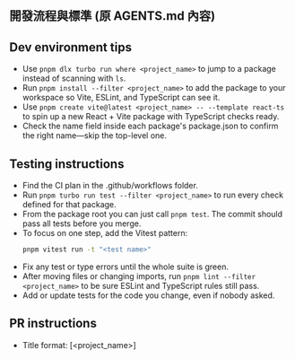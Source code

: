 ## 開發流程與標準 (原 AGENTS.md 內容)

## Dev environment tips
- Use `pnpm dlx turbo run where <project_name>` to jump to a package instead of scanning with `ls`.
- Run `pnpm install --filter <project_name>` to add the package to your workspace so Vite, ESLint, and TypeScript can see it.
- Use `pnpm create vite@latest <project_name> -- --template react-ts` to spin up a new React + Vite package with TypeScript checks ready.
- Check the name field inside each package's package.json to confirm the right name—skip the top-level one.

## Testing instructions
- Find the CI plan in the .github/workflows folder.
- Run `pnpm turbo run test --filter <project_name>` to run every check defined for that package.
- From the package root you can just call `pnpm test`. The commit should pass all tests before you merge.
- To focus on one step, add the Vitest pattern:
  ```bash
  pnpm vitest run -t "<test name>"
  ```
- Fix any test or type errors until the whole suite is green.
- After moving files or changing imports, run `pnpm lint --filter <project_name>` to be sure ESLint and TypeScript rules still pass.
- Add or update tests for the code you change, even if nobody asked.

## PR instructions
- Title format: [<project_name>] <Title>
- Always run `pnpm lint` and `pnpm test` before committing.

## 開發環境小撇步
- 使用 `pnpm dlx turbo run where <project_name>` 來跳轉到特定套件，而不是用 `ls` 慢慢找。
- 運行 `pnpm install --filter <project_name>` 來安裝套件，這樣 Vite、ESLint 和 TypeScript 才能正確識別它。
- 使用 `pnpm create vite@latest <project_name> -- --template react-ts` 快速建立一個新的 React + Vite + TypeScript 專案。
- 檢查每個套件 `package.json` 裡的 name 欄位來確認正確名稱，忽略最上層的那個。

### **跨平台指令注意事項 (Cross-platform Command Notes)**

- **問題**: 在 Windows 環境下，使用 `rm` 指令會失敗。
- **解法**: 在 Windows 環境下，請使用 `del` 指令來刪除檔案。在撰寫跨平台的指令時，需要特別注意不同作業系統的指令差異。

### 後端依賴與環境管理 (Backend Dependency & Environment)

為了確保後端開發環境在不同平台（macOS, Windows, Linux）之間的一致性與穩定性，我們總結了以下最佳實踐：

1.  **鎖定檔案的管理 (`uv.lock`)**
    *   **問題**: `python/uv.lock` 檔案會因為作業系統或 Python 版本的不同，而產生不相容的內容。例如，`torch` 套件在不同平台上有不同的編譯版本，強制提交 lock 檔案會導致其他開發者無法成功安裝依賴。
    *   **結論**: `python/uv.lock` **必須**被加入到專案根目錄的 `.gitignore` 檔案中。每位開發者都應該在自己的環境中生成一份本地的 lock 檔案，而不是共用同一份。

2.  **安裝特定任務的依賴**
    *   **問題**: 執行 `make test-be` 或 `make lint-be` 時，可能會出現 `ModuleNotFoundError` (例如 `pytest-mock` 找不到) 或其他依賴問題。
    *   **原因**: 這是因為 `pyproject.toml` 將 `test` 和 `dev` 的依賴分組管理，預設的 `uv sync` 不會安裝它們。
    *   **解法**: `Makefile` 中的指令已經更新，會自動處理這個問題。當您執行 `make test-be` 時，它會先執行 `uv sync --extra test` 來安裝測試所需的額外套件。同理，`make lint-be` 也會安裝 `dev` 依賴。

3.  **Makefile 的跨平台相容性**
    *   **問題**: `Makefile` 中的某些語法（例如註解或複雜的條件判斷）在 Windows 的 `make` 環境中可能會解析失敗。
    *   **結論**: 專案中的 `Makefile` 已經過簡化，移除了可能導致問題的複雜語法，以確保核心指令（如 `make test-be`, `make test-fe-project`）在主流作業系統上都能正常運作。

## 測試指南
- CI 計畫設定在 `.github/workflows` 資料夾裡。
- 運行 `pnpm turbo run test --filter <project_name>` 來執行該套件的所有檢查。
- 在套件的根目錄下，你也可以直接用 `pnpm test`。合併前請確保所有測試都通過。
- 如果只想跑單一測試，可以加上 Vitest 的 pattern：
  ```bash
  pnpm vitest run -t "<test name>"
  ```
- 修復所有測試或型別錯誤，直到整個測試套件都亮綠燈。
- 移動檔案或更改 imports 後，記得跑 `pnpm lint --filter <project_name>` 確保 ESLint 和 TypeScript 規則仍然通過。
- 即使沒人要求，也請為你修改的程式碼增加或更新測試。

### 前端測試實踐與常見問題 (Frontend Testing Practices & FAQ)

在本次開發週期中，我們總結了以下前端測試的最佳實踐與常見問題的解決方案：

1.  **如何執行特定子專案的測試？**
    *   **問題**: 專案根目錄的 `make test-fe` 指令只會測試 `archon-ui-main`。
    *   **解法**: 必須先進入目標專案的目錄，再執行測試指令。例如，要測試 `enduser-ui-fe`，正確的指令是：
        ```bash
        cd enduser-ui-fe && npm test
        ```

2.  **如何透過 `make` 指令加速測試？**
    *   **問題**: `make test-fe` 會執行所有前端測試，速度較慢。
    *   **解法**: 我們在 `Makefile` 中新增了兩個指令，讓您可以更精準地執行測試：
        *   **方法2：測試特定子專案**
            ```bash
            # 語法：make test-fe-project project=<project_name>
            make test-fe-project project=enduser-ui-fe
            ```
            這個指令只會執行 `enduser-ui-fe` 目錄下的所有測試。

        *   **方法3：測試特定單一檔案**
            ```bash
            # 語法：make test-fe-single project=<project_name> test=<test_name>
            make test-fe-single project=enduser-ui-fe test="TaskModal"
            ```
            這個指令只會執行 `enduser-ui-fe` 中，名稱包含 "TaskModal" 的測試，速度最快。

3.  **`Failed to resolve import` 錯誤**
    *   **問題**: 執行測試時，出現無法解析 `import` 的錯誤，例如 `@testing-library/user-event`。
    *   **解法**: 這代表該專案的 `package.json` 中缺少了必要的開發依賴 (`devDependencies`)。需在該專案目錄下使用 `npm install --save-dev <package-name>` 來安裝缺少的套件。

4.  **測試中找不到「純圖示按鈕」**
    *   **問題**: 使用 `screen.getByRole('button', { name: /.../i })` 無法找到一個只有圖示（例如 "X"）的按鈕。
    *   **解法**: 為了無障礙性 (a11y) 和測試的穩定性，純圖示按鈕應加上 `aria-label` 屬性，為按鈕提供一個文字描述。例如：
        ```html
        <button aria-label="Close">
          <XIcon />
        </button>
        ```

5.  **表單必填欄位的驗證測試**
    *   **問題**: 當 `input` 有 `required` 屬性時，在測試中 `userEvent.click(submitButton)` 可能不會觸發 `submit` 事件，導致無法測試元件內部的錯誤處理邏輯（例如 `alert`）。
    *   **解法**: 為了繞過瀏覽器的預設驗證行為，專門測試元件的內部邏輯，可以使用 `fireEvent.submit(submitButton)` 來直接觸發 `submit` 事件。

6.  **如何為沒有測試的元件建立 API Mock 與測試？**
    *   **情境**: 當需要為一個呼叫 API 的元件（例如 `DashboardPage.tsx`）補上測試，但卻找不到任何既有的測試檔案或 API 模擬 (`mock`) 設定時。
    *   **偵錯流程**: ...
    *   **解決方案 (建立測試環境)**: ...

7.  **Vitest 的 `vi.mock` 變數提升問題**
    *   **問題**: 測試出現 `ReferenceError: Cannot access '...' before initialization`。
    *   **原因**: `vi.mock` 會被 Vitest 自動提升到檔案的最頂部執行。如果在 `vi.mock` 的工廠函式中，使用了在檔案頂層才被宣告的變數，就會因為變數尚未初始化而產生此錯誤。
    *   **解法**: 將所有 `vi.mock` 需要用到的變數（例如 `mockTasks`, `mockUsers`），都直接定義在 `vi.mock` 的工廠函式**內部**，而不是在檔案的頂層。

8.  **測試因「元件未匯出」而失敗**
    *   **問題**: 測試出現 `Error: Element type is invalid: expected a string ... but got: undefined`。
    *   **原因**: 這通常發生在 `render` 一個元件時，該元件內部 import 了另一個子元件，但該子元件卻沒有被正確地從來源檔案（例如 `Icons.tsx`）中 `export` 出來。
    *   **解法**: 仔細檢查錯誤訊息中提到的元件（例如 `ListView`），找出它 import 了哪些子元件（例如 `PaperclipIcon`），然後去對應的檔案（`Icons.tsx`）確認該子元件是否已 `export`。

### 後端 API 測試：模擬資料庫 (Backend API Testing: Mocking the Database)

...

### 測試非同步方法 (Testing Asynchronous Methods)

...

### 測試目錄中的 `__init__.py` 檔案

...

### 避免框架特定依賴 (Avoiding Framework-Specific Dependencies)

...

## PR 提交規範
- 標題格式：[<project_name>] <標題>
- 提交前務必運行 `pnpm lint` 和 `pnpm test`。

### **Commit 訊息的特殊字元問題 (Special Characters in Commit Messages)**

...

---

### **標準提交與推送工作流程 (Commit & Push Workflow)**

...

---

## 常見環境問題與解法 (FAQ)

...

### 檔案修改與復原的最佳實踐 (Best Practices for File Modification & Recovery)

為了確保程式碼修改的穩定性與可追蹤性，並避免在開發過程中產生難以修復的錯誤，請遵循以下最佳實踐：

1.  **優先使用 `write_file` 進行完整覆寫**
    *   **情境**: 當需要對一個檔案進行多行、或結構性的修改時。
    *   **風險操作 (應避免)**: 應避免對複雜的程式碼塊，連續執行多次、零碎的 `replace` 操作。這種方法容易因為字串匹配不精確、或遺漏修改點，而導致檔案損毀或語法錯誤。
    *   **最佳實踐**: 在動手修改前，先在心中或草稿中構思好完整的最終檔案內容。然後，**使用 `write_file` 工具，將正確的完整內容一次性地覆寫目標檔案**。這能確保檔案的最終狀態是 100% 正確的。
    *   **實戰案例 (2025-09-08)**: 在開發「任務附件顯示」功能時，多次嘗試使用 `replace` 修改 `DashboardPage.tsx` 失敗，因為檔案內容在讀取和寫入之間存在微小差異。最終改用 `read_file` 獲取最新內容，然後使用 `write_file` 一次性覆寫，成功解決了問題。

2.  **使用 `git checkout` 作為首選復原手段**
    *   **情境**: 當執行檔案修改操作（無論是 `replace` 或 `write_file`）後，執行測試 (`make test-be`/`make test-fe-project`) 失敗，且錯誤訊息指向檔案語法或結構問題時。
    *   **風險操作 (應避免)**: 不要在一個可能已損壞的檔案基礎上，繼續嘗試用 `replace` 進行「修補」。這往往會讓問題變得更複雜。
    *   **最佳實踐**: **立即使用 `git checkout -- <file_path>` 指令**，將出問題的檔案還原到上次提交時的乾淨狀態。然後，回到第一步，重新分析問題並使用 `write_file` 進行一次性修改。這能確保您永遠在一個已知的、正確的基礎上進行工作。